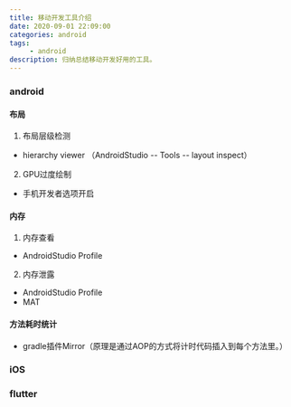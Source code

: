 ```yaml
---
title: 移动开发工具介绍
date: 2020-09-01 22:09:00
categories: android
tags:
     - android
description: 归纳总结移动开发好用的工具。
---
```


### android

#### 布局
1. 布局层级检测
- hierarchy viewer （AndroidStudio -- Tools -- layout inspect）
2. GPU过度绘制
- 手机开发者选项开启

#### 内存
1. 内存查看
- AndroidStudio Profile
2. 内存泄露
- AndroidStudio Profile
- MAT

#### 方法耗时统计
- gradle插件Mirror（原理是通过AOP的方式将计时代码插入到每个方法里。）

### iOS

### flutter







